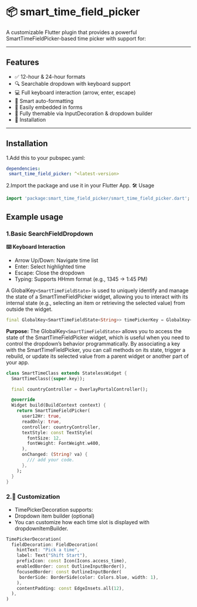 # 📦 smart_time_field_picker
A customizable Flutter plugin that provides a powerful SmartTimeFieldPicker-based 
time picker with support for:

----

## Features
- ✅ 12-hour & 24-hour formats
- 🔍 Searchable dropdown with keyboard support
- 💻 Full keyboard interaction (arrow, enter, escape)
- 🧠 Smart auto-formatting
- 🎯 Easily embedded in forms
- 🎨 Fully themable via InputDecoration & dropdown builder
- 🚀 Installation

---

## Installation
1.Add this to your pubspec.yaml:

```yaml
dependencies:
 smart_time_field_picker: ^<latest-version>
```

2.Import the package and use it in your Flutter App. 🛠️ Usage

```dart
import 'package:smart_time_field_picker/smart_time_field_picker.dart';
```

## Example usage
### **1.Basic SearchFieldDropdown**

**⌨️ Keyboard Interaction**
- Arrow Up/Down: Navigate time list 
- Enter: Select highlighted time 
- Escape: Close the dropdown 
- Typing: Supports HHmm format (e.g., 1345 → 1:45 PM)

A GlobalKey`<SmartTimeFieldState>` is used to uniquely identify and manage the state of a SmartTimeFieldPicker
widget, allowing you to interact with its internal state (e.g., selecting an item or retrieving the selected value)
from outside the widget.

```dart
final GlobalKey<SmartTimeFieldState<String>> timePickerKey = GlobalKey<SmartTimeFieldState<String>>();
```

**Purpose:**
The GlobalKey`<SmartTimeFieldState>` allows you to access the state of the SmartTimeFieldPicker widget,
which is useful when you need to control the dropdown’s behavior programmatically. By associating a key
with the SmartTimeFieldPicker, you can call methods on its state, trigger a rebuild, or update its selected
value from a parent widget or another part of your app.



```dart
class SmartTimeClass extends StatelessWidget {
  SmartTimeClass({super.key});

  final countryController = OverlayPortalController();

  @override
  Widget build(BuildContext context) {
    return SmartTimeFieldPicker(
      user12Hr: true,
      readOnly: true,
      controller: countryController,
      textStyle: const TextStyle(
        fontSize: 12,
        fontWeight: FontWeight.w400,
      ),
      onChanged: (String? va) {
        /// add your code.
      },
    );
  }
}
```

### **2.🔧 Customization**
- TimePickerDecoration supports:
- Dropdown item builder (optional)
- You can customize how each time slot is displayed with dropdownItemBuilder.

```dart
TimePickerDecoration(
  fieldDecoration: FieldDecoration(
    hintText: "Pick a time",
    label: Text("Shift Start"),
    prefixIcon: const Icon(Icons.access_time),
    enabledBorder: const OutlineInputBorder(),
    focusedBorder: const OutlineInputBorder(
     borderSide: BorderSide(color: Colors.blue, width: 1),
    ),
    contentPadding: const EdgeInsets.all(12),
  ),
)
```
